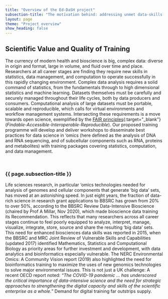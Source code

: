 ```yaml
---
title: "Overview of the Ed-DaSH project"
subsection-title: "The motivation behind: addressing unmet data-skills needs"
layout: page
theme: "Project overview"
show_heading: false
---  
```



## Scientific Value and Quality of Training  

The currency of modern health and bioscience is big, complex data: diverse in origin and
format, large in volume, and fluid over time and place. Researchers at all career stages are finding
they require new skills in statistics, data management, and computation to operate successfully in
this rapidly changing environment. Complex data analysis requires a solid command of statistics,
from the fundamentals through to high dimensional statistics and machine learning. Datasets
themselves must be carefully and securely managed throughout their life cycles, both by data
producers and consumers. Computational analysis of large datasets must be portable, scalable
and reproducible, which calls for virtual environments and workflow management systems.
Intersecting these requirements is a move towards open science, exemplified by the [FAIR
principles][fair]{:target="_blank"} (_Findable-Accessible-Interoperable-Reproducible_). Our proposed training programme
will develop and deliver workshops to disseminate best practices for data science in ‘omics (here
defined as the analysis of DNA and RNA sequencing, and of subcellular components such as
RNA, proteins and metabolites) with training packages covering statistics, computation, and data
management.  

<br>

### {{ page.subsection-title }}

Life sciences research, in particular ‘omics technologies needed for analysis of genomes and
cellular components that generate ‘big data’ sets, has moved at an astonishing speed. In just eight
years, the fraction of data-rich science in research grant applications to BBSRC has grown from
20% to over 50%, according to the BBSRC Review Data-Intensive Bioscience (chaired by Prof A
Millar, Nov 2020), which made bioscience data training its Recommendation. This reflects that
many researchers across all career stages continue to feel poorly equipped to analyze, interpret,
manage, visualize, integrate, store, source and share the resulting ‘big data’ sets. This need for
enhanced biosciences data skills was reported in 2015, when the BBSRC and MRC Joint Review
of Vulnerable Skills and Capabilities (updated 2017) identified Mathematics, Statistics and
Computational Biology as priority areas for further investment and development, with data analytics
and bioinformatics especially vulnerable. The NERC Environmental Omics: A Community Vision
report (2019) also highlighted the need for bioinformatics training to maximize the uses of new
genomics technologies to solve major environmental issues. This is not just a UK challenge: A
recent OECD report noted: _“The COVID-19 pandemic ... has underscored the critical importance of
data-intensive science and the need for strategic approaches to strengthening the digital capacity
and skills of the scientific enterprise as a whole._” Demand for digital training far outstrips supply.



<br><br>
---

[fair]: https://www.nature.com/articles/sdata201618
